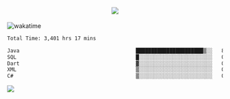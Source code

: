 <h1 align="center">
  <img src="https://readme-typing-svg.herokuapp.com/?font=Righteous&size=35&center=true&vCenter=true&width=500&height=70&duration=4000&lines=Hi!+%F0%9F%91%8B+I%27m+Ali%20Osman!;" />
</h1>


![wakatime](https://wakatime.com/share/@aliosmanoktar/3a8ffe71-6da4-4964-913b-2f09afbe53bf.svg?cache=none)
<!--START_SECTION:waka-->

```txt
Total Time: 3,401 hrs 17 mins

Java                                      ██████████████████████▒░░   89.17 %
SQL                                       █░░░░░░░░░░░░░░░░░░░░░░░░   03.98 %
Dart                                      ▓░░░░░░░░░░░░░░░░░░░░░░░░   02.04 %
XML                                       ▒░░░░░░░░░░░░░░░░░░░░░░░░   00.95 %
C#                                        ▒░░░░░░░░░░░░░░░░░░░░░░░░   00.67 %
```

<!--END_SECTION:waka-->

<img src="https://profile-counter.glitch.me/aliosmanoktar/count.svg" />

